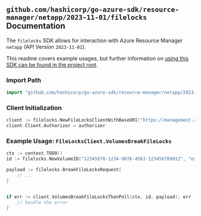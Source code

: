 
## `github.com/hashicorp/go-azure-sdk/resource-manager/netapp/2023-11-01/filelocks` Documentation

The `filelocks` SDK allows for interaction with Azure Resource Manager `netapp` (API Version `2023-11-01`).

This readme covers example usages, but further information on [using this SDK can be found in the project root](https://github.com/hashicorp/go-azure-sdk/tree/main/docs).

### Import Path

```go
import "github.com/hashicorp/go-azure-sdk/resource-manager/netapp/2023-11-01/filelocks"
```


### Client Initialization

```go
client := filelocks.NewFileLocksClientWithBaseURI("https://management.azure.com")
client.Client.Authorizer = authorizer
```


### Example Usage: `FileLocksClient.VolumesBreakFileLocks`

```go
ctx := context.TODO()
id := filelocks.NewVolumeID("12345678-1234-9876-4563-123456789012", "example-resource-group", "netAppAccountName", "capacityPoolName", "volumeName")

payload := filelocks.BreakFileLocksRequest{
	// ...
}


if err := client.VolumesBreakFileLocksThenPoll(ctx, id, payload); err != nil {
	// handle the error
}
```
